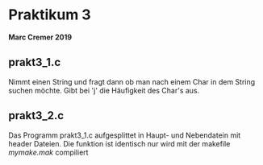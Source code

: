 # Praktikum 3
**Marc Cremer 2019**

## prakt3_1.c
Nimmt einen String und fragt dann ob man nach einem Char in dem String suchen möchte.
Gibt bei 'j' die Häufigkeit des Char's aus.

## prakt3_2.c
Das Programm prakt3_1.c aufgesplittet in Haupt- und Nebendatein mit header Dateien.
Die funktion ist identisch nur wird mit der makefile *mymake.mak* compiliert
